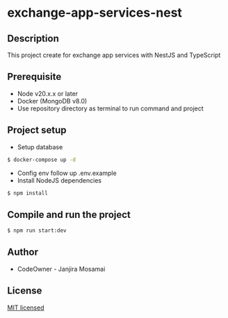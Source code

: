 # exchange-app-services-nest

## Description

This project create for exchange app services with NestJS and TypeScript

## Prerequisite

- Node v20.x.x or later
- Docker (MongoDB v8.0)
- Use repository directory as terminal to run command and project

## Project setup

- Setup database

```bash
$ docker-compose up -d
```

- Config env follow up .env.example
- Install NodeJS dependencies

```bash
$ npm install
```

## Compile and run the project

```bash
$ npm run start:dev
```

## Author

- CodeOwner - Janjira Mosamai

## License

[MIT licensed](https://github.com/nestjs/nest/blob/master/LICENSE)
